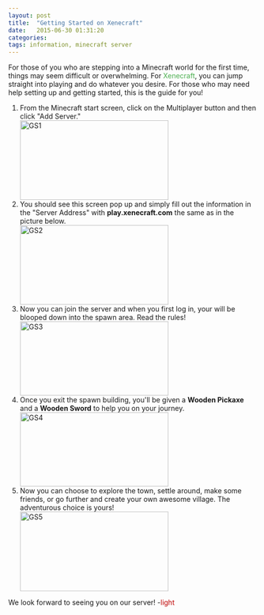 ```yaml
---
layout: post
title:  "Getting Started on Xenecraft"
date:   2015-06-30 01:31:20
categories: 
tags: information, minecraft server
---
```

For those of you who are stepping into a Minecraft world for the first time, things may seem difficult or overwhelming. For <span style="color:#4caf50;">Xenecraft</span>, you can jump straight into playing and do whatever you desire. For those who may need help setting up and getting started, this is the guide for you!
<ol>
<li>From the Minecraft start screen, click on the Multiplayer button and then click "Add Server."</li>
<img src="https://xenecraft.files.wordpress.com/2015/06/gs11.png?w=300" alt="GS1" width="300" height="161" class="alignnone size-large wp-image-47" />
<li>You should see this screen pop up and simply fill out the information in the "Server Address" with <strong>play.xenecraft.com</strong> the same as in the picture below.</li>
<img src="https://xenecraft.files.wordpress.com/2015/06/gs21.png?w=300" alt="GS2" width="300" height="161" class="alignnone size-large wp-image-48" />
<li>Now you can join the server and when you first log in, your will be blooped down into the spawn area. Read the rules!</li>
<img src="https://xenecraft.files.wordpress.com/2015/06/gs31.png?w=300" alt="GS3" width="300" height="150" class="alignnone size-large wp-image-49" />
<li>Once you exit the spawn building, you'll be given a <strong>Wooden Pickaxe</strong> and a <strong>Wooden Sword</strong> to help you on your journey.</li>
<img src="https://xenecraft.files.wordpress.com/2015/06/gs4.png?w=300" alt="GS4" width="300" height="150" class="alignnone size-large wp-image-50" />
<li>Now you can choose to explore the town, settle around, make some friends, or go further and create your own awesome village. The adventurous choice is yours!</li>
<img src="https://xenecraft.files.wordpress.com/2015/06/gs5.png?w=300" alt="GS5" width="300" height="161" class="alignnone size-large wp-image-46" />
</ol>

We look forward to seeing you on our server!
-<a href="http://twitter.com/ersgonzo" style="text-decoration:none; color: #be0000" target="_blank">light</a>